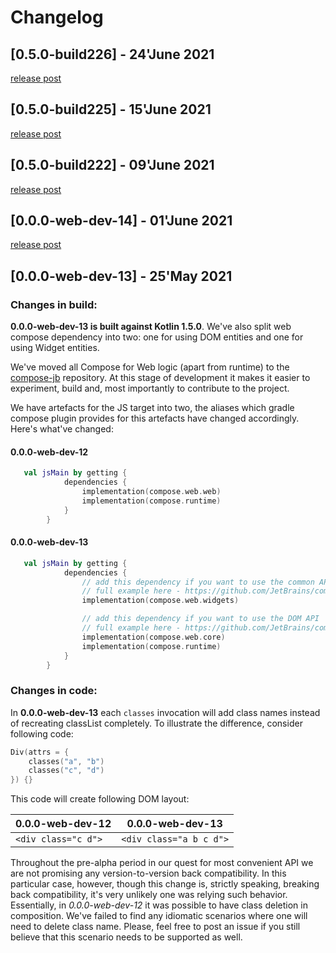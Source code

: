 # Changelog

## [0.5.0-build226] - 24'June 2021

[release post](https://github.com/JetBrains/compose-jb/releases/tag/0.5.0-build226-web)

## [0.5.0-build225] - 15'June 2021

[release post](https://github.com/JetBrains/compose-jb/releases/tag/0.5.0-build225-web)

## [0.5.0-build222] - 09'June 2021

[release post](https://github.com/JetBrains/compose-jb/releases/tag/0.5.0-build220-web)

## [0.0.0-web-dev-14] - 01'June 2021

[release post](https://github.com/JetBrains/compose-jb/releases/tag/0.0.0-web-dev-14)

## [0.0.0-web-dev-13] - 25'May 2021

### Changes in build:

**0.0.0-web-dev-13 is built against Kotlin 1.5.0**. We've also split web compose dependency into two:
one for using DOM entities and one for using Widget entities. 

We've moved all Compose for Web logic (apart from runtime) to the [compose-jb](https://github.com/JetBrains/compose-jb) repository.
At this stage of development it makes it easier to experiment, build and, most importantly to contribute to the project. 

We have artefacts for the JS target into two, the aliases which gradle compose plugin provides for this artefacts have changed accordingly.
Here's what've changed:
#### 0.0.0-web-dev-12
```kotlin
   val jsMain by getting {
            dependencies {
                implementation(compose.web.web)
                implementation(compose.runtime)
            }
        }

```

#### 0.0.0-web-dev-13
```kotlin
   val jsMain by getting {
            dependencies {
                // add this dependency if you want to use the common API widgets
                // full example here - https://github.com/JetBrains/compose-jb/tree/1f43be9c912a681a05008117574ecc1473226ffe/examples/falling_balls_with_web
                implementation(compose.web.widgets)

                // add this dependency if you want to use the DOM API
                // full example here - https://github.com/JetBrains/compose-jb/tree/1f43be9c912a681a05008117574ecc1473226ffe/examples/web_landing
                implementation(compose.web.core)
                implementation(compose.runtime)
            }
        }
```

### Changes in code:
   
In **0.0.0-web-dev-13** each `classes`  invocation will add class names instead of recreating classList completely.
To illustrate the difference, consider following code:
```kotlin
Div(attrs = {
    classes("a", "b")
    classes("c", "d")
}) {}
```
This code will create following DOM layout:

 0.0.0-web-dev-12 |  0.0.0-web-dev-13|
------------ | ------------- 
`<div class="c d">` |  `<div class="a b c d">`


Throughout the pre-alpha period in our quest for most convenient API we are not promising any version-to-version back compatibility. In this particular case, however, though this change is, strictly speaking, breaking back compatibility, it's very unlikely one was relying such behavior. Essentially, in *0.0.0-web-dev-12* it was possible to have class deletion in composition. We've failed to find any idiomatic scenarios where one will need to delete class name. Please, feel free to post an issue if you still believe that this scenario needs to be supported as well.
